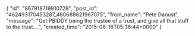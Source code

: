  {
   "id": "867918719910728",
   "post_id": "462493170453287_480688621967075",
   "from_name": "Pete Daoust",
   "message": "Get PBIDDY being the trustee of a trust, and give all that stuff to the trust....",
   "created_time": "2015-08-16T05:36:44+0000"
 }
